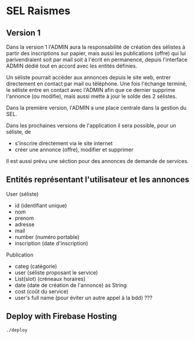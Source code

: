 # SEL Raismes

## Version 1

Dans la version 1 l'ADMIN aura la responsabilité de création des sélistes à partir des inscriptions sur papier, mais aussi les publications (offre) qui lui parivendraient soit par mail soit à l'écrit en permanence, depuis l'interface ADMIN dédié tout en accord avec les entités définies.

Un séliste pourrait accéder aux annonces depuis le site web, entrer directement en contact par mail ou téléphone. Une fois l'échange terminé, le séliste entre en contact avec l'ADMIN afin que ce dernier supprime l'annonce (ou modifie), mais aussi mette à jour le solde des 2 sélistes.

Dans la première version, l'ADMIN a une place centrale dans la gestion du SEL.

Dans les prochaines versions de l'application il sera possible, pour un séliste, de 

* s'inscrire directement via le site internet
* créer une annonce (offre), modifier et supprimer

Il est aussi prévu une séction pour des annonces de demande de services.

## Entités représentant l'utilisateur et les annonces

User (séliste)
* id (identifiant unique)
* nom
* prenom
* adresse
* mail
* number (numéro portable)
* inscription (date d'inscription)

Publication
* categ (catégorie)
* user (séliste proposant le service)
* List(slot) (créneaux horaires)
* date (date de création de l'annonce) as String
* cost (coût du service)
* user's full name (pour éviter un autre appel à la bdd) ???


## Deploy with Firebase Hosting
```
./deploy
```